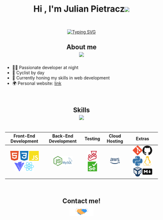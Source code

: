 <h1 align="center"><b>Hi , I'm Julian Pietracz</b><img src="https://media.giphy.com/media/hvRJCLFzcasrR4ia7z/giphy.gif" width="35"></h1>

<br>

<p align="center">
<a href="https://git.io/typing-svg"><img src="https://readme-typing-svg.demolab.com?font=Fira+Code&pause=1000&center=true&vCenter=true&width=435&lines=The+greatest+masters++are+those;+who+never+stop+being+students." alt="Typing SVG" /></a>
</p>

## <p align="center"><b>About me</b><br><img src="https://media2.giphy.com/media/QssGEmpkyEOhBCb7e1/giphy.gif?cid=ecf05e47a0n3gi1bfqntqmob8g9aid1oyj2wr3ds3mg700bl&rid=giphy.gif" width ="25"></p>

<p align="center">

- 👨‍💻 Passionate developer at night
- 🚴 Cyclist by day
- 🌱 Currently honing my skills in web development
- 🌍 Personal website: [link](https://www.icegif.com/wp-content/uploads/2023/01/icegif-162.gif)

</p>

<br>

## <p align="center"><b>Skills</b><br><img src="https://media2.giphy.com/media/QssGEmpkyEOhBCb7e1/giphy.gif?cid=ecf05e47a0n3gi1bfqntqmob8g9aid1oyj2wr3ds3mg700bl&rid=giphy.gif" width ="25"></p>

<div style="display: flex" align="center">

| **Front-End Development** | **Back-End Development** | **Testing** | **Cloud Hosting** | **Extras** |
| :-------: | :------: | :-------: | :-------: | :-------: |
|<img src="html.svg" alt="HTML" width="32" height="32"><img src="css.svg" alt="CSS" width="32" height="32"><img src="javascript.svg" alt="JavaScript" width="32" height="32"><img src="vite.svg" alt="Vite" width="32" height="32"><img src="react.svg" alt="React" width="32" height="32"></div> | <img src="node.svg" alt="Node.js" width="32" height="32"><img src="mysql.svg" alt="MySQL" width="32" height="32"> | <img src="jest.svg" alt="Jest" width="32" height="32"><img src="selenium.svg" alt="Selenium" width="32" height="32"> | <img src="aws.svg" alt="AWS" width="32" height="32"> | <img src="git.svg" alt="Git" width="32" height="32"><img src="github.svg" alt="GitHub" width="32" height="32"><img src="python.svg" alt="Python" width="32" height="32"><img src="linux.svg" alt="Linux" width="32" height="32"><img src="virtualbox.svg" alt="VirtualBox" width="32" height="32"><img src="markdown.svg" alt="Markdown" width="32" height="32"> |

</div>

<br>

## <p align="center"><b> Contact me!</b><br><img src="https://github.com/0xAbdulKhalid/0xAbdulKhalid/raw/main/assets/mdImages/handshake.gif" width ="80"></p>

<br>

<br>